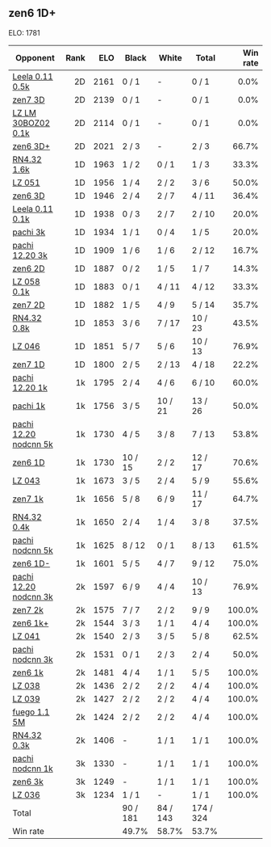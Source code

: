 ## zen6 1D+ ##

ELO: 1781

Opponent | Rank | ELO | Black | White | Total | Win rate
---------|-----:|----:|-------|-------|-------|-------:
[Leela 0.11 0.5k](Leela%200.11%200.5k.md) | 2D | 2161 | 0 / 1 | - | 0 / 1 | 0.0%
[zen7 3D](zen7%203D.md) | 2D | 2139 | 0 / 1 | - | 0 / 1 | 0.0%
[LZ LM 30BOZ02 0.1k](LZ%20LM%2030BOZ02%200.1k.md) | 2D | 2114 | 0 / 1 | - | 0 / 1 | 0.0%
[zen6 3D+](zen6%203D+.md) | 2D | 2021 | 2 / 3 | - | 2 / 3 | 66.7%
[RN4.32 1.6k](RN4.32%201.6k.md) | 1D | 1963 | 1 / 2 | 0 / 1 | 1 / 3 | 33.3%
[LZ 051](LZ%20051.md) | 1D | 1956 | 1 / 4 | 2 / 2 | 3 / 6 | 50.0%
[zen6 3D](zen6%203D.md) | 1D | 1946 | 2 / 4 | 2 / 7 | 4 / 11 | 36.4%
[Leela 0.11 0.1k](Leela%200.11%200.1k.md) | 1D | 1938 | 0 / 3 | 2 / 7 | 2 / 10 | 20.0%
[pachi 3k](pachi%203k.md) | 1D | 1934 | 1 / 1 | 0 / 4 | 1 / 5 | 20.0%
[pachi 12.20 3k](pachi%2012.20%203k.md) | 1D | 1909 | 1 / 6 | 1 / 6 | 2 / 12 | 16.7%
[zen6 2D](zen6%202D.md) | 1D | 1887 | 0 / 2 | 1 / 5 | 1 / 7 | 14.3%
[LZ 058 0.1k](LZ%20058%200.1k.md) | 1D | 1883 | 0 / 1 | 4 / 11 | 4 / 12 | 33.3%
[zen7 2D](zen7%202D.md) | 1D | 1882 | 1 / 5 | 4 / 9 | 5 / 14 | 35.7%
[RN4.32 0.8k](RN4.32%200.8k.md) | 1D | 1853 | 3 / 6 | 7 / 17 | 10 / 23 | 43.5%
[LZ 046](LZ%20046.md) | 1D | 1851 | 5 / 7 | 5 / 6 | 10 / 13 | 76.9%
[zen7 1D](zen7%201D.md) | 1D | 1800 | 2 / 5 | 2 / 13 | 4 / 18 | 22.2%
[pachi 12.20 1k](pachi%2012.20%201k.md) | 1k | 1795 | 2 / 4 | 4 / 6 | 6 / 10 | 60.0%
[pachi 1k](pachi%201k.md) | 1k | 1756 | 3 / 5 | 10 / 21 | 13 / 26 | 50.0%
[pachi 12.20 nodcnn 5k](pachi%2012.20%20nodcnn%205k.md) | 1k | 1730 | 4 / 5 | 3 / 8 | 7 / 13 | 53.8%
[zen6 1D](zen6%201D.md) | 1k | 1730 | 10 / 15 | 2 / 2 | 12 / 17 | 70.6%
[LZ 043](LZ%20043.md) | 1k | 1673 | 3 / 5 | 2 / 4 | 5 / 9 | 55.6%
[zen7 1k](zen7%201k.md) | 1k | 1656 | 5 / 8 | 6 / 9 | 11 / 17 | 64.7%
[RN4.32 0.4k](RN4.32%200.4k.md) | 1k | 1650 | 2 / 4 | 1 / 4 | 3 / 8 | 37.5%
[pachi nodcnn 5k](pachi%20nodcnn%205k.md) | 1k | 1625 | 8 / 12 | 0 / 1 | 8 / 13 | 61.5%
[zen6 1D-](zen6%201D-.md) | 1k | 1601 | 5 / 5 | 4 / 7 | 9 / 12 | 75.0%
[pachi 12.20 nodcnn 3k](pachi%2012.20%20nodcnn%203k.md) | 2k | 1597 | 6 / 9 | 4 / 4 | 10 / 13 | 76.9%
[zen7 2k](zen7%202k.md) | 2k | 1575 | 7 / 7 | 2 / 2 | 9 / 9 | 100.0%
[zen6 1k+](zen6%201k+.md) | 2k | 1544 | 3 / 3 | 1 / 1 | 4 / 4 | 100.0%
[LZ 041](LZ%20041.md) | 2k | 1540 | 2 / 3 | 3 / 5 | 5 / 8 | 62.5%
[pachi nodcnn 3k](pachi%20nodcnn%203k.md) | 2k | 1531 | 0 / 1 | 2 / 3 | 2 / 4 | 50.0%
[zen6 1k](zen6%201k.md) | 2k | 1481 | 4 / 4 | 1 / 1 | 5 / 5 | 100.0%
[LZ 038](LZ%20038.md) | 2k | 1436 | 2 / 2 | 2 / 2 | 4 / 4 | 100.0%
[LZ 039](LZ%20039.md) | 2k | 1427 | 2 / 2 | 2 / 2 | 4 / 4 | 100.0%
[fuego 1.1 5M](fuego%201.1%205M.md) | 2k | 1424 | 2 / 2 | 2 / 2 | 4 / 4 | 100.0%
[RN4.32 0.3k](RN4.32%200.3k.md) | 2k | 1406 | - | 1 / 1 | 1 / 1 | 100.0%
[pachi nodcnn 1k](pachi%20nodcnn%201k.md) | 3k | 1330 | - | 1 / 1 | 1 / 1 | 100.0%
[zen6 3k](zen6%203k.md) | 3k | 1249 | - | 1 / 1 | 1 / 1 | 100.0%
[LZ 036](LZ%20036.md) | 3k | 1234 | 1 / 1 | - | 1 / 1 | 100.0%
Total | | | 90 / 181 | 84 / 143 | 174 / 324 | 
Win rate| | | 49.7% | 58.7% | 53.7% | 
